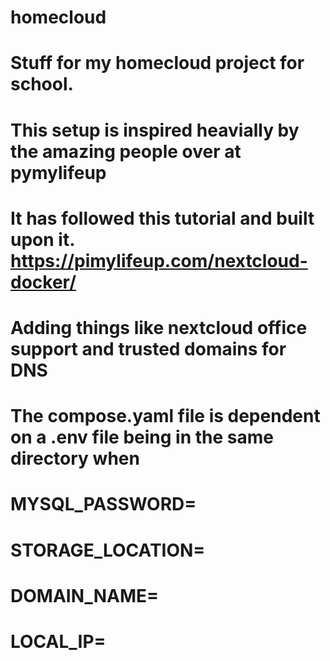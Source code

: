 # homecloud
# Stuff for my homecloud project for school.
# This setup is inspired heavially by the amazing people over at pymylifeup
# It has followed this tutorial and built upon it. https://pimylifeup.com/nextcloud-docker/
# Adding things like nextcloud office support and trusted domains for DNS

# The compose.yaml file is dependent on a .env file being in the same directory when 

# MYSQL_PASSWORD=<SQLPASS>
# STORAGE_LOCATION=<STORAGELOCATION>
# DOMAIN_NAME=<HOSTNAME>
# LOCAL_IP=<LOCALIP>
# 
